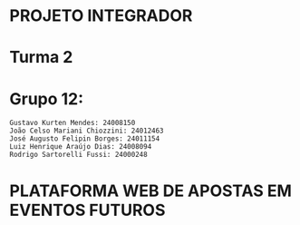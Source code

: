 ﻿# PROJETO INTEGRADOR
# Turma 2
# Grupo 12:
    Gustavo Kurten Mendes: 24008150
    João Celso Mariani Chiozzini: 24012463
    José Augusto Felipin Borges: 24011154
    Luiz Henrique Araújo Dias: 24008094
    Rodrigo Sartorelli Fussi: 24000248

 # PLATAFORMA WEB DE APOSTAS EM EVENTOS FUTUROS 
